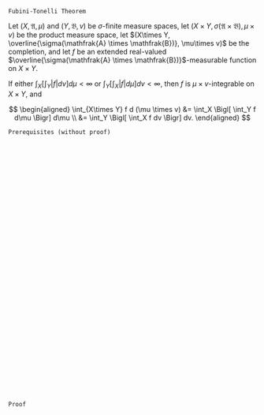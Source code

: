 ```
Fubini-Tonelli Theorem
```

Let $(X, \mathfrak{A}, \mu)$ and $(Y, \mathfrak{B}, v)$ be $\sigma$-finite measure spaces,
let $(X\times Y, \sigma(\mathfrak{A} \times \mathfrak{B}), \mu\times v)$ be the product measure space,
let $(X\times Y, \overline{\sigma(\mathfrak{A} \times \mathfrak{B})}, \mu\times v)$ be the completion,
and let $f$ be an extended real-valued $\overline{\sigma(\mathfrak{A} \times \mathfrak{B})}$-measurable function on $X\times Y$.

If either $\int_X [ \int_Y |f| dv]d\mu<\infty$ or $\int_Y [ \int_X |f| d\mu]dv<\infty$, then
$f$ is $\mu\times v$-integrable on $X\times Y$, and

$$
\begin{aligned}
\int_{X\times Y} f d (\mu \times v)
&= \int_X \Bigl[ \int_Y f d\mu \Bigr] d\mu \\
&= \int_Y \Bigl[ \int_X f dv \Bigr] dv.
\end{aligned}
$$


```
Prerequisites (without proof)
```



<br>
<br>
<br>
<br>
<br>
<br>
<br>
<br>
<br>
<br>
<br>
<br>
<br>
<br>
<br>
<br>
<br>
<br>
<br>
<br>
<br>
<br>
<br>
<br>
<br>
<br>
<br>
<br>
<br>
<br>


```
Proof
```

